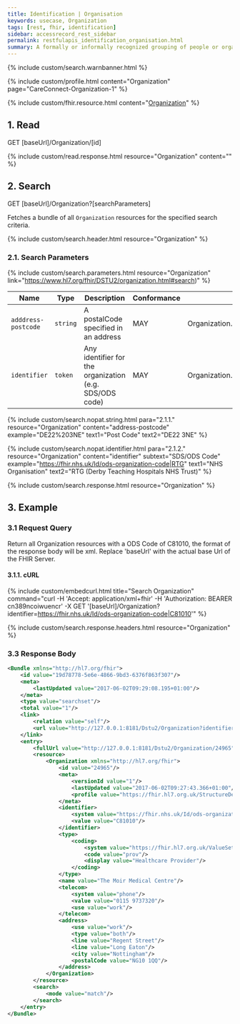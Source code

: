 ```yaml
---
title: Identification | Organisation
keywords: usecase, Organization
tags: [rest, fhir, identification]
sidebar: accessrecord_rest_sidebar
permalink: restfulapis_identification_organisation.html
summary: A formally or informally recognized grouping of people or organizations formed for the purpose of achieving some form of collective action. Includes companies, institutions, corporations, departments, community groups, healthcare practice groups, etc.
---
```

{% include custom/search.warnbanner.html %}

{% include custom/profile.html content="Organization" page="CareConnect-Organization-1" %}

{% include custom/fhir.resource.html content="[Organization](https://www.hl7.org/fhir/DSTU2/organization.html)" %}

## 1. Read ##

<div markdown="span" class="alert alert-success" role="alert">
GET [baseUrl]/Organization/[id]</div>

{% include custom/read.response.html resource="Organization" content="" %}

## 2. Search ##

<div markdown="span" class="alert alert-success" role="alert">
GET [baseUrl]/Organization?[searchParameters]</div>

Fetches a bundle of all `Organization` resources for the specified search criteria.

{% include custom/search.header.html resource="Organization" %}

### 2.1. Search Parameters ###

{% include custom/search.parameters.html resource="Organization"     link="https://www.hl7.org/fhir/DSTU2/organization.html#search)" %}

| Name | Type | Description | Conformance  | Path |
|------|------|-------------|-------|------|
| `adddress-postcode` | `string` | A postalCode specified in an address | MAY | Organization.address.postalCode |
| `identifier` | `token` | 	Any identifier for the organization (e.g. SDS/ODS code) | MAY | Organization.identifier |

<!--
| `name` | `string` | A portion of the name of the organisation | | Organization.name |
-->

{% include custom/search.nopat.string.html para="2.1.1." resource="Organization" content="address-postcode"  example="DE22%203NE" text1="Post Code" text2="DE22 3NE" %}

{% include custom/search.nopat.identifier.html para="2.1.2." resource="Organization" content="identifier" subtext="SDS/ODS Code" example="https://fhir.nhs.uk/Id/ods-organization-code|RTG" text1="NHS Organisation" text2="RTG (Derby Teaching Hospitals NHS Trust)" %}

{% include custom/search.response.html resource="Organization" %}

## 3. Example ##

### 3.1 Request Query ###

Return all Organization resources with a ODS Code of C81010, the format of the response body will be xml. Replace 'baseUrl' with the actual base Url of the FHIR Server.

#### 3.1.1. cURL ####

{% include custom/embedcurl.html title="Search Organization" command="curl -H 'Accept: application/xml+fhir' -H 'Authorization: BEARER cn389ncoiwuencr' -X GET  '[baseUrl]/Organization?identifier=https://fhir.nhs.uk/Id/ods-organization-code|C81010'" %}

{% include custom/search.response.headers.html resource="Organization" %}

### 3.3 Response Body ###

```xml
<Bundle xmlns="http://hl7.org/fhir">
    <id value="19d78778-5e6e-4866-9bd3-6376f863f307"/>
    <meta>
        <lastUpdated value="2017-06-02T09:29:08.195+01:00"/>
    </meta>
    <type value="searchset"/>
    <total value="1"/>
    <link>
        <relation value="self"/>
        <url value="http://127.0.0.1:8181/Dstu2/Organization?identifier=C81010"/>
    </link>
    <entry>
        <fullUrl value="http://127.0.0.1:8181/Dstu2/Organization/24965"/>
        <resource>
            <Organization xmlns="http://hl7.org/fhir">
                <id value="24965"/>
                <meta>
                    <versionId value="1"/>
                    <lastUpdated value="2017-06-02T09:27:43.366+01:00"/>
                    <profile value="https://fhir.hl7.org.uk/StructureDefinition/CareConnect-Organization-1"/>
                </meta>
                <identifier>
                    <system value="https://fhir.nhs.uk/Id/ods-organization-code"/>
                    <value value="C81010"/>
                </identifier>
                <type>
                    <coding>
                        <system value="https://fhir.hl7.org.uk/ValueSet/organisation-type-1"/>
                        <code value="prov"/>
                        <display value="Healthcare Provider"/>
                    </coding>
                </type>
                <name value="The Moir Medical Centre"/>
                <telecom>
                    <system value="phone"/>
                    <value value="0115 9737320"/>
                    <use value="work"/>
                </telecom>
                <address>
                    <use value="work"/>
                    <type value="both"/>
                    <line value="Regent Street"/>
                    <line value="Long Eaton"/>
                    <city value="Nottingham"/>
                    <postalCode value="NG10 1QQ"/>
                </address>
            </Organization>
        </resource>
        <search>
            <mode value="match"/>
        </search>
    </entry>
</Bundle>
```
